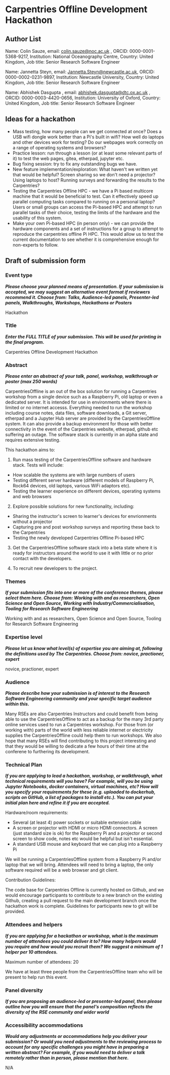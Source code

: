 # Carpentries Offline Development Hackathon

## Author List

Name: Colin Sauze, email: colin.sauze@noc.ac.uk , ORCID: 0000-0001-5368-9217, Institution: National Oceanography Centre, Country: United Kingdom, Job title: Senior Research Software Engineer

Name: Jannetta Steyn, email: Jannetta.Steyn@newcastle.ac.uk, ORCID: 0000-0002-0231-9897, Institution: Newcastle University, Country: United Kingdom, Job title: Senior Research Software Engineer

Name: Abhishek Dasgupta , email: abhishek.dasgupta@dtc.ox.ac.uk , ORCID: 0000-0003-4420-0656, Institution: University of Oxford, Country: United Kingdom, Job title: Senior Research Software Engineer

## Ideas for a hackathon

* Mass testing, how many people can we get connected at once? Does a USB wifi dongle work better than a Pi's built in wifi? How well do laptops and other devices work for testing? Do our webpages work correctly on a range of operating systems and browsers?
* Practice lesson: run through a lesson (or at least some relevant parts of it) to test the web pages, gitea, etherpad, jupyter etc.
* Bug fixing session: try to fix any outstanding bugs we have.
* New feature implementation/exploration: What haven't we written yet that would be helpful? Screen sharing so we don't need a projector? Using laptops to host? Running surveys and forwarding the results to the Carpentries?
* Testing the Carpentries Offline HPC - we have a Pi based multicore machine that it would be beneficial to test. Can it effectively speed up parallel computing tasks compared to running on a personal laptop? Users or small groups can access the Pi-based HPC and attempt to run parallel tasks of their choice, testing the limits of the hardware and the usability of this system.
* Make your own Pi-based HPC (in person only) - we can provide the hardware components and a set of instructions for a group to attempt to reproduce the carpentries offline Pi HPC. This would allow us to test the current documentation to see whether it is comprehensive enough for non-experts to follow.

## Draft of submission form

### Event type

***Please choose your planned means of presentation.
If your submission is accepted, we may suggest an alternative event format if reviewers recommend it.
Choose from: Talks, Audience-led panels, Presenter-led panels, Walkthroughs, Workshops, Hackathons or Posters***

Hackathon

### Title

***Enter the FULL TITLE of your submission. This will be used for printing in the final program.***

Carpentries Offline Development Hackathon

### Abstract

***Please enter an abstract of your talk, panel, workshop, walkthrough or poster (max 250 words)***

CarpentriesOffline is an out of the box solution for running a Carpentries workshop from a single device such as a Raspberry Pi, old laptop or even a dedicated server. It is intended for use in environments where there is limited or no internet accesss. Everything needed to run the workshop including course notes, data files, software downloads, a Git server, etherpad and a Jupyter Hub server are provided by the CarpentriesOffline system. It can also provide a backup environment for those with better connectivity in the event of the Carpentries website, etherpad, github etc suffering an outage. The software stack is currently in an alpha state and requires extensive testing.

This hackathon aims to:

1. Run mass testing of the CarpentriesOffline software and hardware stack. Tests will include:

* How scalable the systems are with large numbers of users
* Testing different server hardware (different models of Raspberry Pi, Rock64 devices, old laptops, various WiFi adaptors etc).
* Testing the learner experience on different devices, operating systems and web browsers

2. Explore possible solutions for new functionality, including:

* Sharing the instructor's screen to learner's devices for envrionments without a projector
* Capturing pre and post workshop surveys and reporting these back to the Carpentries
* Testing the newly developed Carpentries Offline Pi-based HPC

3. Get the CarpentriesOffline software stack into a beta state where it is ready for instructors around the world to use it with little or no prior contact with the developers.

4. To recruit new developers to the project.

### Themes

***If your submission fits into one or more of the conference themes, please select them here. Choose from: Working with and as researchers, Open Science and Open Source, Working with Industry/Commercialisation, Tooling for Research Software Engineering***

Working with and as researchers, Open Science and Open Source, Tooling for Research Software Engineering

### Expertise level

***Please let us know what level(s) of expertise you are aiming at, following the definitions used by The Carpentries. Choose from: novice, practioner, expert***

novice, practioner, expert

### Audience

***Please describe how your submission is of interest to the Research Software Engineering community and your specific target audience within this.***

Many RSEs are also Carpentries Instructors and could benefit from being able to use the CarpentriesOffline to act as a backup for the many 3rd party online services used to run a Carpentries workshop. For those from (or working with) parts of the world with less reliable internet or electricity supplies the CarpentriesOffline could help them to run workshops. We also hope that many RSEs will find contributing to this project interesting and that they would be willing to dedicate a few hours of their time at the conferene to furthering its development.

### Technical Plan

***If you are applying to lead a hackathon, workshop, or walkthrough, what technical requirements will you have? For example, will you be using Jupyter Notebooks, docker containers, virtual machines, etc? How will you specify your requirements for these (e.g. uploaded to dockerhub, scripts on GitHub, a list of packages to install etc.). You can put your initial plan here and refine it if you are accepted.***

Hardware/room requirements:

* Several (at least 4) power sockets or suitable extension cable
* A screen or projector with HDMI or micro HDMI connectors. A screen (just standard size is ok) for the Raspberry Pi and a projector or second screen to show code, notes etc would be helpful but isn't essential.
* A standard USB mouse and keyboard that we can plug into a Raspberry Pi

We will be running a CarpentriesOffline system from a Raspberry Pi and/or laptop that we will bring. Attendees will need to bring a laptop, the only software required will be a web browser and git client.

Contribution Guidelines:

The code base for Carpentries Offline is currently hosted on Github, and we would encourage participants to contribute to a new branch on the existing Github, creating a pull request to the main development branch once the hackathon work is complete. Guidelines for participants new to git will be provided.

### Attendees and helpers

***If you are applying for a hackathon or workshop, what is the maximum number of attendees you could deliver it to? How many helpers would you require and how would you recruit them? We suggest a minimum of 1 helper per 10 attendees.***

Maximum number of attendees: 20

We have at least three people from the CarpentriesOffline team who will be present to help run this event.

### Panel diversity

***If you are proposing an audience-led or presenter-led panel, then please outline how you will ensure that the panel's composition reflects the diversity of the RSE community and wider world***

### Accessibility accommodations

***Would any adjustments or accommodations help you deliver your submission? Or would you need adjustments to the reviewing process to account for any specific challenges you might have in preparing a written abstract? For example, if you would need to deliver a talk remotely rather than in person, please mention that here.***

N/A
